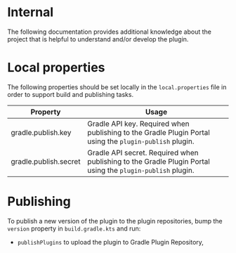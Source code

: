 # Internal

The following documentation provides additional knowledge about the project that is helpful to understand and/or develop the plugin.

# Local properties

The following properties should be set locally in the `local.properties` file in order to support build and publishing tasks.

| Property               | Usage |
| ---------------------- | ----- |
| gradle.publish.key     | Gradle API key. Required when publishing to the Gradle Plugin Portal using the `plugin-publish` plugin. |
| gradle.publish.secret  | Gradle API secret. Required when publishing to the Gradle Plugin Portal using the `plugin-publish` plugin. |

# Publishing

To publish a new version of the plugin to the plugin repositories, bump the `version` property in `build.gradle.kts` and run:
- `publishPlugins` to upload the plugin to Gradle Plugin Repository,
